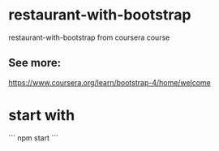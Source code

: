 # restaurant-with-bootstrap
restaurant-with-bootstrap from coursera course

## See more:
https://www.coursera.org/learn/bootstrap-4/home/welcome


# start with

´´´
npm start
´´´